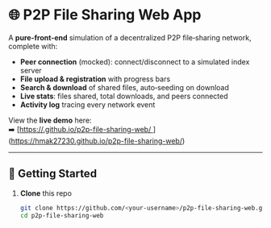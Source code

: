 # 🌐 P2P File Sharing Web App

A **pure‑front‑end** simulation of a decentralized P2P file‑sharing network, complete with:
- **Peer connection** (mocked): connect/disconnect to a simulated index server  
- **File upload & registration** with progress bars  
- **Search & download** of shared files, auto‑seeding on download  
- **Live stats**: files shared, total downloads, and peers connected  
- **Activity log** tracing every network event  

View the **live demo** here:  
➡️ [[https://<hmak27230>.github.io/p2p-file-sharing-web/  ](https://<hmak27230>.github.io/p2p-file-sharing-web/)](https://hmak27230.github.io/p2p-file-sharing-web/)

---

## 🔧 Getting Started

1. **Clone** this repo  
   ```bash
   git clone https://github.com/<your‑username>/p2p-file-sharing-web.git
   cd p2p-file-sharing-web
